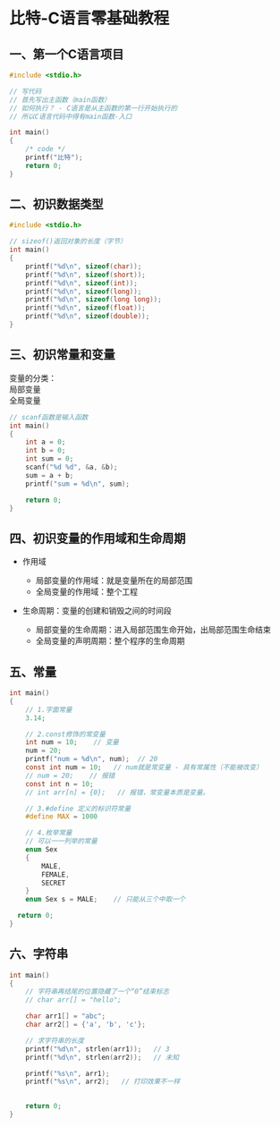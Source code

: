 # 比特-C语言零基础教程

## 一、第一个C语言项目

```c
#include <stdio.h>

// 写代码
// 首先写出主函数（main函数）
// 如何执行？ - C语言是从主函数的第一行开始执行的
// 所以C语言代码中得有main函数-入口

int main()
{
    /* code */
    printf("比特");
    return 0;
}
```

## 二、初识数据类型

```c
#include <stdio.h>

// sizeof()返回对象的长度（字节）
int main()
{
    printf("%d\n", sizeof(char));
    printf("%d\n", sizeof(short));
    printf("%d\n", sizeof(int));
    printf("%d\n", sizeof(long));
    printf("%d\n", sizeof(long long));
    printf("%d\n", sizeof(float));
    printf("%d\n", sizeof(double));
}
```

## 三、初识常量和变量

变量的分类：  
局部变量  
全局变量

```c
// scanf函数是输入函数
int main()
{
    int a = 0;
    int b = 0;
    int sum = 0;
    scanf("%d %d", &a, &b);
    sum = a + b;
    printf("sum = %d\n", sum);

    return 0;
}
```

## 四、初识变量的作用域和生命周期

- 作用域
  - 局部变量的作用域：就是变量所在的局部范围
  - 全局变量的作用域：整个工程

- 生命周期：变量的创建和销毁之间的时间段
  - 局部变量的生命周期：进入局部范围生命开始，出局部范围生命结束
  - 全局变量的声明周期：整个程序的生命周期

## 五、常量

```c
int main()
{
    // 1.字面常量
    3.14;

    // 2.const修饰的常变量
    int num = 10;    // 变量
    num = 20;
    printf("num = %d\n", num);  // 20
    const int num = 10;   // num就是常变量 - 具有常属性（不能被改变）
    // num = 20;    // 报错
    const int n = 10;
    // int arr[n] = {0};   // 报错，常变量本质是变量。

    // 3.#define 定义的标识符常量
    #define MAX = 1000

    // 4.枚举常量
    // 可以一一列举的常量
    enum Sex
    {
        MALE,
        FEMALE,
        SECRET
    }
    enum Sex s = MALE;    // 只能从三个中取一个

  return 0;
}
```

## 六、字符串

```c
int main()
{
    // 字符串再结尾的位置隐藏了一个“0”结束标志
    // char arr[] = "hello";

    char arr1[] = "abc";
    char arr2[] = {'a', 'b', 'c'};

    // 求字符串的长度
    printf("%d\n", strlen(arr1));   // 3
    printf("%d\n", strlen(arr2));   // 未知

    printf("%s\n", arr1);
    printf("%s\n", arr2);   // 打印效果不一样

    
    return 0;
}
```
